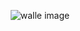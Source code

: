 
<div style="text-align: center;" >

![walle image](https://facile-one.vercel.app/api/og?level=1&commits=20&health=100)

</div>
    